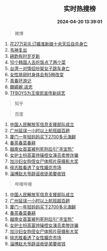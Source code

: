 <div align="center"><h2>实时热搜榜</h2><h4>2024-04-20 13:39:01</h4></div>

> 微博  

1. [花27万彩礼订婚准新娘十余天后自杀身亡](https://s.weibo.com/weibo?q=%23%E8%8A%B127%E4%B8%87%E5%BD%A9%E7%A4%BC%E8%AE%A2%E5%A9%9A%E5%87%86%E6%96%B0%E5%A8%98%E5%8D%81%E4%BD%99%E5%A4%A9%E5%90%8E%E8%87%AA%E6%9D%80%E8%BA%AB%E4%BA%A1%23&t=31&band_rank=1&Refer=top)<br />
2. [韦神复出](https://s.weibo.com/weibo?q=%23%E9%9F%A6%E7%A5%9E%E5%A4%8D%E5%87%BA%23&t=31&band_rank=2&Refer=top)<br />
3. [耕韵有时岁岁新](https://s.weibo.com/weibo?q=%23%E8%80%95%E9%9F%B5%E6%9C%89%E6%97%B6%E5%B2%81%E5%B2%81%E6%96%B0%23&t=31&band_rank=3&Refer=top)<br />
4. [10个韩国人去吃饭点了两个菜](https://s.weibo.com/weibo?q=%2310%E4%B8%AA%E9%9F%A9%E5%9B%BD%E4%BA%BA%E5%8E%BB%E5%90%83%E9%A5%AD%E7%82%B9%E4%BA%86%E4%B8%A4%E4%B8%AA%E8%8F%9C%23&t=31&band_rank=4&Refer=top)<br />
5. [台湾一对情侣吵架女子跳车身亡](https://s.weibo.com/weibo?q=%23%E5%8F%B0%E6%B9%BE%E4%B8%80%E5%AF%B9%E6%83%85%E4%BE%A3%E5%90%B5%E6%9E%B6%E5%A5%B3%E5%AD%90%E8%B7%B3%E8%BD%A6%E8%BA%AB%E4%BA%A1%23&t=31&band_rank=5&Refer=top)<br />
6. [女性排卵时身体会有5种改变](https://s.weibo.com/weibo?q=%23%E5%A5%B3%E6%80%A7%E6%8E%92%E5%8D%B5%E6%97%B6%E8%BA%AB%E4%BD%93%E4%BC%9A%E6%9C%895%E7%A7%8D%E6%94%B9%E5%8F%98%23&t=31&band_rank=6&Refer=top)<br />
7. [青春环游记](https://s.weibo.com/weibo?q=%E9%9D%92%E6%98%A5%E7%8E%AF%E6%B8%B8%E8%AE%B0&t=31&band_rank=7&Refer=top)<br />
8. [魏嬿婉 进忠](https://s.weibo.com/weibo?q=%E9%AD%8F%E5%AC%BF%E5%A9%89%20%E8%BF%9B%E5%BF%A0&t=31&band_rank=8&Refer=top)<br />
9. [TFBOYS为王俊凯宣传新综艺](https://s.weibo.com/weibo?q=%23TFBOYS%E4%B8%BA%E7%8E%8B%E4%BF%8A%E5%87%AF%E5%AE%A3%E4%BC%A0%E6%96%B0%E7%BB%BC%E8%89%BA%23&t=31&band_rank=9&Refer=top)<br />

> 知乎  


> 百度  

1. [中国人民解放军信息支援部队成立](https://www.baidu.com/s?wd=%E4%B8%AD%E5%9B%BD%E4%BA%BA%E6%B0%91%E8%A7%A3%E6%94%BE%E5%86%9B%E4%BF%A1%E6%81%AF%E6%94%AF%E6%8F%B4%E9%83%A8%E9%98%9F%E6%88%90%E7%AB%8B&sa=fyb_news&rsv_dl=fyb_news)<br />
2. [广州延误一小时以上航班超百趟](https://www.baidu.com/s?wd=%E5%B9%BF%E5%B7%9E%E5%BB%B6%E8%AF%AF%E4%B8%80%E5%B0%8F%E6%97%B6%E4%BB%A5%E4%B8%8A%E8%88%AA%E7%8F%AD%E8%B6%85%E7%99%BE%E8%B6%9F&sa=fyb_news&rsv_dl=fyb_news)<br />
3. [厦门一年轻妈妈买下2700多元海鲜](https://www.baidu.com/s?wd=%E5%8E%A6%E9%97%A8%E4%B8%80%E5%B9%B4%E8%BD%BB%E5%A6%88%E5%A6%88%E4%B9%B0%E4%B8%8B2700%E5%A4%9A%E5%85%83%E6%B5%B7%E9%B2%9C&sa=fyb_news&rsv_dl=fyb_news)<br />
4. [春茶春菜春耕](https://www.baidu.com/s?wd=%E6%98%A5%E8%8C%B6%E6%98%A5%E8%8F%9C%E6%98%A5%E8%80%95&sa=fyb_news&rsv_dl=fyb_news)<br />
5. [越南女首富被判死刑后引“寻宝热”](https://www.baidu.com/s?wd=%E8%B6%8A%E5%8D%97%E5%A5%B3%E9%A6%96%E5%AF%8C%E8%A2%AB%E5%88%A4%E6%AD%BB%E5%88%91%E5%90%8E%E5%BC%95%E2%80%9C%E5%AF%BB%E5%AE%9D%E7%83%AD%E2%80%9D&sa=fyb_news&rsv_dl=fyb_news)<br />
6. [女护士扮高富帅操控女演员卖惨诈骗](https://www.baidu.com/s?wd=%E5%A5%B3%E6%8A%A4%E5%A3%AB%E6%89%AE%E9%AB%98%E5%AF%8C%E5%B8%85%E6%93%8D%E6%8E%A7%E5%A5%B3%E6%BC%94%E5%91%98%E5%8D%96%E6%83%A8%E8%AF%88%E9%AA%97&sa=fyb_news&rsv_dl=fyb_news)<br />
7. [加沙妇女抱侄女尸体照片获摄影大奖](https://www.baidu.com/s?wd=%E5%8A%A0%E6%B2%99%E5%A6%87%E5%A5%B3%E6%8A%B1%E4%BE%84%E5%A5%B3%E5%B0%B8%E4%BD%93%E7%85%A7%E7%89%87%E8%8E%B7%E6%91%84%E5%BD%B1%E5%A4%A7%E5%A5%96&sa=fyb_news&rsv_dl=fyb_news)<br />
8. [徐志胜看透了女性婚恋市场](https://www.baidu.com/s?wd=%E5%BE%90%E5%BF%97%E8%83%9C%E7%9C%8B%E9%80%8F%E4%BA%86%E5%A5%B3%E6%80%A7%E5%A9%9A%E6%81%8B%E5%B8%82%E5%9C%BA&sa=fyb_news&rsv_dl=fyb_news)<br />
9. [淄博赵大爷辟谣收徒弟要收钱](https://www.baidu.com/s?wd=%E6%B7%84%E5%8D%9A%E8%B5%B5%E5%A4%A7%E7%88%B7%E8%BE%9F%E8%B0%A3%E6%94%B6%E5%BE%92%E5%BC%9F%E8%A6%81%E6%94%B6%E9%92%B1&sa=fyb_news&rsv_dl=fyb_news)<br />

> 哔哩哔哩  

1. [中国人民解放军信息支援部队成立](https://www.baidu.com/s?wd=%E4%B8%AD%E5%9B%BD%E4%BA%BA%E6%B0%91%E8%A7%A3%E6%94%BE%E5%86%9B%E4%BF%A1%E6%81%AF%E6%94%AF%E6%8F%B4%E9%83%A8%E9%98%9F%E6%88%90%E7%AB%8B&sa=fyb_news&rsv_dl=fyb_news)<br />
2. [广州延误一小时以上航班超百趟](https://www.baidu.com/s?wd=%E5%B9%BF%E5%B7%9E%E5%BB%B6%E8%AF%AF%E4%B8%80%E5%B0%8F%E6%97%B6%E4%BB%A5%E4%B8%8A%E8%88%AA%E7%8F%AD%E8%B6%85%E7%99%BE%E8%B6%9F&sa=fyb_news&rsv_dl=fyb_news)<br />
3. [厦门一年轻妈妈买下2700多元海鲜](https://www.baidu.com/s?wd=%E5%8E%A6%E9%97%A8%E4%B8%80%E5%B9%B4%E8%BD%BB%E5%A6%88%E5%A6%88%E4%B9%B0%E4%B8%8B2700%E5%A4%9A%E5%85%83%E6%B5%B7%E9%B2%9C&sa=fyb_news&rsv_dl=fyb_news)<br />
4. [春茶春菜春耕](https://www.baidu.com/s?wd=%E6%98%A5%E8%8C%B6%E6%98%A5%E8%8F%9C%E6%98%A5%E8%80%95&sa=fyb_news&rsv_dl=fyb_news)<br />
5. [越南女首富被判死刑后引“寻宝热”](https://www.baidu.com/s?wd=%E8%B6%8A%E5%8D%97%E5%A5%B3%E9%A6%96%E5%AF%8C%E8%A2%AB%E5%88%A4%E6%AD%BB%E5%88%91%E5%90%8E%E5%BC%95%E2%80%9C%E5%AF%BB%E5%AE%9D%E7%83%AD%E2%80%9D&sa=fyb_news&rsv_dl=fyb_news)<br />
6. [女护士扮高富帅操控女演员卖惨诈骗](https://www.baidu.com/s?wd=%E5%A5%B3%E6%8A%A4%E5%A3%AB%E6%89%AE%E9%AB%98%E5%AF%8C%E5%B8%85%E6%93%8D%E6%8E%A7%E5%A5%B3%E6%BC%94%E5%91%98%E5%8D%96%E6%83%A8%E8%AF%88%E9%AA%97&sa=fyb_news&rsv_dl=fyb_news)<br />
7. [加沙妇女抱侄女尸体照片获摄影大奖](https://www.baidu.com/s?wd=%E5%8A%A0%E6%B2%99%E5%A6%87%E5%A5%B3%E6%8A%B1%E4%BE%84%E5%A5%B3%E5%B0%B8%E4%BD%93%E7%85%A7%E7%89%87%E8%8E%B7%E6%91%84%E5%BD%B1%E5%A4%A7%E5%A5%96&sa=fyb_news&rsv_dl=fyb_news)<br />
8. [徐志胜看透了女性婚恋市场](https://www.baidu.com/s?wd=%E5%BE%90%E5%BF%97%E8%83%9C%E7%9C%8B%E9%80%8F%E4%BA%86%E5%A5%B3%E6%80%A7%E5%A9%9A%E6%81%8B%E5%B8%82%E5%9C%BA&sa=fyb_news&rsv_dl=fyb_news)<br />
9. [淄博赵大爷辟谣收徒弟要收钱](https://www.baidu.com/s?wd=%E6%B7%84%E5%8D%9A%E8%B5%B5%E5%A4%A7%E7%88%B7%E8%BE%9F%E8%B0%A3%E6%94%B6%E5%BE%92%E5%BC%9F%E8%A6%81%E6%94%B6%E9%92%B1&sa=fyb_news&rsv_dl=fyb_news)<br />
